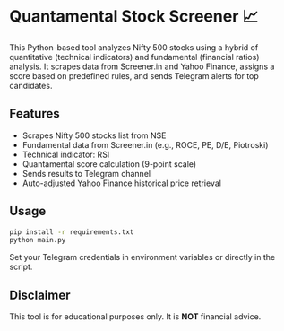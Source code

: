 # Quantamental Stock Screener 📈

This Python-based tool analyzes Nifty 500 stocks using a hybrid of quantitative (technical indicators) and fundamental (financial ratios) analysis. It scrapes data from Screener.in and Yahoo Finance, assigns a score based on predefined rules, and sends Telegram alerts for top candidates.

## Features
- Scrapes Nifty 500 stocks list from NSE
- Fundamental data from Screener.in (e.g., ROCE, PE, D/E, Piotroski)
- Technical indicator: RSI
- Quantamental score calculation (9-point scale)
- Sends results to Telegram channel
- Auto-adjusted Yahoo Finance historical price retrieval

## Usage
```bash
pip install -r requirements.txt
python main.py
```

Set your Telegram credentials in environment variables or directly in the script.

## Disclaimer
This tool is for educational purposes only. It is **NOT** financial advice.
